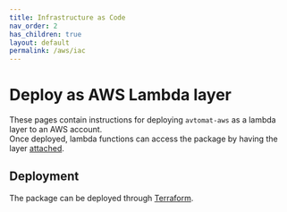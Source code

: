 ```yaml
---
title: Infrastructure as Code
nav_order: 2
has_children: true
layout: default
permalink: /aws/iac
---
```


# Deploy as AWS Lambda layer

These pages contain instructions for deploying `avtomat-aws` as a lambda layer to an AWS account.<br/>
Once deployed, lambda functions can access the package by having the layer [attached](https://docs.aws.amazon.com/lambda/latest/dg/adding-layers.html).

## Deployment
The package can be deployed through [Terraform](/aws/iac/terraform).